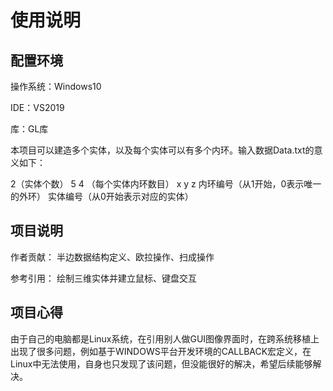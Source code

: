 # 使用说明
## 配置环境
操作系统：Windows10

IDE：VS2019

库：GL库

本项目可以建造多个实体，以及每个实体可以有多个内环。输入数据Data.txt的意义如下：

2（实体个数）
5 4 （每个实体内环数目）
x y z 内环编号（从1开始，0表示唯一的外环） 实体编号（从0开始表示对应的实体）
## 项目说明
作者贡献：
半边数据结构定义、欧拉操作、扫成操作

参考引用：
绘制三维实体并建立鼠标、键盘交互

## 项目心得

由于自己的电脑都是Linux系统，在引用别人做GUI图像界面时，在跨系统移植上出现了很多问题，例如基于WINDOWS平台开发环境的CALLBACK宏定义，在Linux中无法使用，自身也只发现了该问题，但没能很好的解决，希望后续能够解决。
